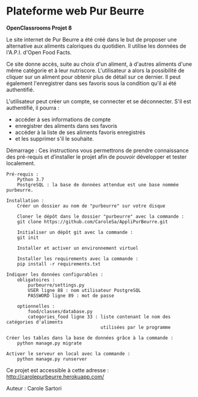 # **Plateforme web Pur Beurre**

**__**OpenClassrooms Projet 8**__**

Le site internet de Pur Beurre a été créé dans le but de proposer une alternative aux aliments caloriques du quotidien. 
Il utilise les données de l'A.P.I. d'Open Food Facts.

Ce site donne accès, suite au choix d'un aliment, à d'autres aliments d'une même catégorie et à leur nutriscore.
L'utilisateur a alors la possibilité de cliquer sur un aliment pour obtenir plus de détail sur ce dernier. 
Il peut également l'enregistrer dans ses favoris sous la condition qu'il ai été authentifié.

L'utilisateur peut créer un compte, se connecter et se déconnecter.
S'il est authentifié, il pourra :
- accéder à ses informations de compte 
- enregistrer des aliments dans ses favoris
- accéder à la liste de ses aliments favoris enregistrés
- et les supprimer s'il le souhaite.

Démarrage :
Ces instructions vous permettrons de prendre connaissance des pré-requis 
et d’installer le projet afin de pouvoir développer et tester localement.

    Pré-requis : 
        Python 3.7
        PostgreSQL : la base de données attendue est une base nommée purbeurre.
    
    Installation :
        Créer un dossier au nom de "purbeurre" sur votre disque
        
        Cloner le dépôt dans le dossier "purbeurre" avec la commande :
        git clone https://github.com/CaroleSa/AppliPurBeurre.git
        
        Initialiser un dépôt git avec la commande :
        git init

        Installer et activer un environnement virtuel
        
        Installer les requirements avec la commande :
        pip install -r requirements.txt

    Indiquer les données configurables :
        obligatoires :
            purbeurre/settings.py
            USER ligne 88 : nom utilisateur PostgreSQL 
            PASSWORD ligne 89 : mot de passe
        
        optionnelles :
            food/classes/database.py
            categories_food ligne 33 : liste contenant le nom des catégories d'aliments 
                                       utilisées par le programme
    
    Créer les tables dans la base de données grâce à la commande :
        python manage.py migrate
        
    Activer le serveur en local avec la commande :
        python manage.py runserver

Ce projet est accessible à cette adresse : 
http://carolepurbeurre.herokuapp.com/

Auteur :
Carole Sartori
